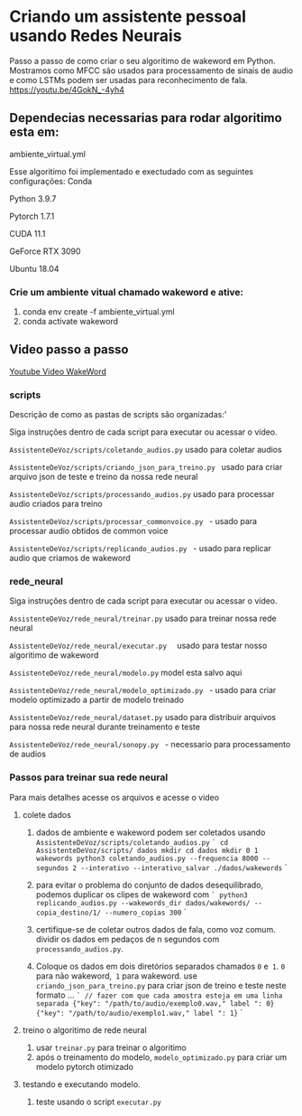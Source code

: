 # Criando um assistente pessoal usando Redes Neurais

Passo a passo de como criar o seu algoritimo de wakeword em Python. Mostramos como MFCC são usados para processamento de sinais de audio e como LSTMs podem ser usadas para reconhecimento de fala. https://youtu.be/4GokN_-4yh4

## Dependecias necessarias para rodar algoritimo esta em:
ambiente_virtual.yml

Esse algoritimo foi implementado e exectudado com as seguintes configurações:
Conda

Python 3.9.7

Pytorch 1.7.1

CUDA 11.1

GeForce RTX 3090

Ubuntu 18.04

### Crie um ambiente vitual chamado wakeword e ative:
1. conda env create -f ambiente_virtual.yml
2. conda activate wakeword

## Video passo a passo
[Youtube Video WakeWord]( https://youtu.be/4GokN_-4yh4)

### scripts
Descrição de como as pastas de scripts são organizadas:'

Siga instruções dentro de cada script para executar ou acessar o vídeo.

`AssistenteDeVoz/scripts/coletando_audios.py` usado para coletar audios

`AssistenteDeVoz/scripts/criando_json_para_treino.py ` usado para criar arquivo json de teste e treino da nossa rede neural

`AssistenteDeVoz/scripts/processando_audios.py` usado para processar audio criados para treino

`AssistenteDeVoz/scripts/processar_commonvoice.py ` - usado para processar audio obtidos de common voice 

`AssistenteDeVoz/scripts/replicando_audios.py ` - usado para replicar audio que criamos de wakeword

### rede_neural
Siga instruções dentro de cada script para executar ou acessar o vídeo.

`AssistenteDeVoz/rede_neural/treinar.py` usado para treinar nossa rede neural

`AssistenteDeVoz/rede_neural/executar.py  ` usado para testar nosso algoritimo de wakeword

`AssistenteDeVoz/rede_neural/modelo.py` model esta salvo aqui

`AssistenteDeVoz/rede_neural/modelo_optimizado.py ` - usado para criar modelo optimizado a partir de modelo treinado

`AssistenteDeVoz/rede_neural/dataset.py` usado para distribuir arquivos para nossa rede neural durante treinamento e teste

`AssistenteDeVoz/rede_neural/sonopy.py ` - necessario para processamento de audios

### Passos para treinar sua rede neural
Para mais detalhes acesse os arquivos e acesse o video

1. colete dados
    1. dados de ambiente e wakeword podem ser coletados usando `AssistenteDeVoz/scripts/coletando_audios.py`
       `` `
       cd AssistenteDeVoz/scripts/
       dados mkdir
       cd dados
       mkdir 0 1 wakewords
       python3 coletando_audios.py --frequencia 8000 --segundos 2 --interativo --interativo_salvar ./dados/wakewords
       `` `
    2. para evitar o problema do conjunto de dados desequilibrado, podemos duplicar os clipes de wakeword com
       `` `
       python3 replicando_audios.py --wakewords_dir dados/wakewords/ --copia_destino/1/ --numero_copias 300
       `` `
    3. certifique-se de coletar outros dados de fala, como voz comum. dividir os dados em pedaços de n segundos com `processando_audios.py`.
  
    5. Coloque os dados em dois diretórios separados chamados `0` e` 1`. `0` para não wakeword,` 1` para wakeword. use `criando_json_para_treino.py` para criar json de treino e teste neste formato ...
        `` `
        // fazer com que cada amostra esteja em uma linha separada
        {"key": "/path/to/audio/exemplo0.wav," label ": 0}
        {"key": "/path/to/audio/exemplo1.wav," label ": 1}
        `` `

2. treino o algoritimo de rede neural
    1. usar `treinar.py` para treinar o algoritimo
    2. após o treinamento do modelo, `modelo_optimizado.py` para criar um modelo pytorch otimizado

3. testando e executando modelo.
    1. teste usando o script `executar.py`
